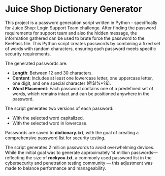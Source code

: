 # Juice Shop Dictionary Generator
This project is a password generation script written in Python - specifically for Juice Shop: Login Support Team challenge. After finding the password requirements for support team and also the hidden message, the information gathered can be used to brute force the password to the KeePass file. This Python script creates passwords by combining a fixed set of words with random characters, ensuring each password meets specific security requirements.

The generated passwords are:
- **Length**: Between 12 and 30 characters.
- **Content**: Includes at least one lowercase letter, one uppercase letter, one digit, and one special character (@$!%*?&).
- **Word Placement**: Each password contains one of a predefined set of words, which remains intact and can be positioned anywhere in the password.

The script generates two versions of each password:
- With the selected word capitalized.
- With the selected word in lowercase.

Passwords are saved to **dictionary.txt**, with the goal of creating a comprehensive password list for security testing.

The script generates 2 million passwords to avoid overwhelming devices. While the initial goal was to generate approximately 14 million passwords—reflecting the size of **rockyou.txt**, a commonly used password list in the cybersecurity and penetration testing community — this adjustment was made to balance performance and manageability.
